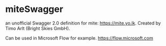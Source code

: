 # miteSwagger
an unofficial Swagger 2.0 definition for mite: https://mite.yo.lk. Created by Timo Arlt (Bright Skies GmbH). 

Can be used in Microsoft Flow for example. https://flow.microsoft.com


